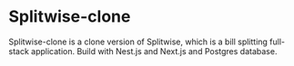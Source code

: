 # Splitwise-clone

Splitwise-clone is a clone version of Splitwise, which is a bill splitting full-stack application.
Build with Nest.js and Next.js and Postgres database.